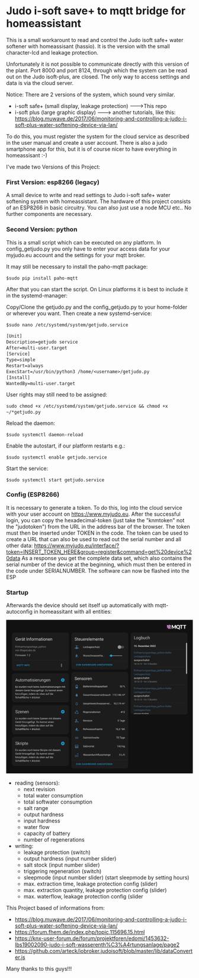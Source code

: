 # Judo i-soft save+ to mqtt bridge for homeassistant

This is a small workarount to read and control the Judo isoft safe+ water softener with homeassisant (hassio). It is the version with the small character-lcd and leakage protection.

Unfortunately it is not possible to communicate directly with this version of the plant. Port 8000 and port 8124, through which the system can be read out on the Judo isoft-plus, are closed. The only way to access settings and data is via the cloud server.

Notice:
There are 2 versions of the system, which sound very similar.
- i-soft safe+ (small display, leakage protection) --->This repo
- i-soft plus (large graphic display) ---> another tutorials, like this: https://blog.muwave.de/2017/06/monitoring-and-controlling-a-judo-i-soft-plus-water-softening-device-via-lan/

To do this, you must register the system for the cloud service as described in the user manual and create a user account. There is also a judo smartphone app for this, but it is of course nicer to have everything in homeassisant :-)



I've made two Versions of this Project:

### First Version: esp8266 (legacy)

A small device to write and read settings to Judo i-soft safe+ water softening system with homeassistant.
The hardware of this project consists of an ESP8266 in basic circuitry. You can also just use a node MCU etc.. No further components are necessary.


### Second Version: python

This is a small script which can be executed on any platform. In config_getjudo.py you only have to enter your access data for your myjudo.eu account and the settings for your mqtt broker. 

It may still be necessary to install the paho-mqtt package:
```
$sudo pip install paho-mqtt
```
After that you can start the script. On Linux platforms it is best to include it in the systemd-manager:

Copy/Clone the getjudo.py and the config_getjudo.py to your home-folder or wherever you want. Then create a new systemd-service:
```
$sudo nano /etc/systemd/system/getjudo.service
```
```
[Unit]
Description=getjudo service
After=multi-user.target
[Service]
Type=simple
Restart=always
ExecStart=/usr/bin/python3 /home/<username>/getjudo.py
[Install]
WantedBy=multi-user.target
```
User rights may still need to be assigned:
```
sudo chmod +x /etc/systemd/system/getjudo.service && chmod +x ~/*getjudo.py
```

Reload the daemon:
```
$sudo systemctl daemon-reload
```

Enable the autostart, if our platform restarts e.g.:
```
$sudo systemctl enable getjudo.service
```
Start the service:
```
$sudo systemctl start getjudo.service
```

### Config (ESP8266)
It is necessary to generate a token. To do this, log into the cloud service with your user account on https://www.myjudo.eu.
After the successful login, you can copy the hexadecimal-token (just take the "knmtoken" not the "judotoken") from the URL in the address bar of the browser.
The token must then be inserted under TOKEN in the code.
The token can be used to create a URL that can also be used to read out the serial number and all other data:
https://www.myjudo.eu/interface/?token=INSERT_TOKEN_HERE&group=register&command=get%20device%20data
As a response you get the complete data set, which also contains the serial number of the device at the beginning, which must then be entered in the code under SERIALNUMBER. The software can now be flashed into the ESP



### Startup
Afterwards the device should set itself up automatically with mqtt-autoconfig in homeassitant with all entities:

![HASSIO autoconfig of this device](hassio_device_autconfig.png)

- reading (sensors): 
  - next revision
  - total water consumption
  - total softwater consumption
  - salt range
  - output hardness
  - input hardness
  - water flow
  - capacity of battery
  - number of regenerations
- writing:
  - leakage protection (switch)
  - output hardness (input number slider)
  - salt stock (input number slider)
  - triggering regeneration (switch)
  - sleepmode (input number slider) (start sleepmode by setting hours) 
  - max. extraction time, leakage protection config (slider)
  - max. extraction quantity, leakage protection config (slider)
  - max. waterflow, leakage protection config (slider



This Project based of informations from:
- https://blog.muwave.de/2017/06/monitoring-and-controlling-a-judo-i-soft-plus-water-softening-device-via-lan/
- https://forum.fhem.de/index.php/topic,115696.15.html
- https://knx-user-forum.de/forum/projektforen/edomi/1453632-lbs19002090-judo-i-soft-wasserenth%C3%A4rtungsanlage/page2
- https://github.com/arteck/iobroker.judoisoft/blob/master/lib/dataConverter.js

Many thanks to this guys!!!

